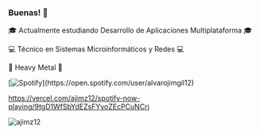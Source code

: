 ### Buenas! 👋
:mortar_board: Actualmente estudiando Desarrollo de Aplicaciones Multiplataforma :mortar_board:

:computer: Técnico en Sistemas Microinformáticos y Redes :computer:

:guitar: Heavy Metal :guitar:


[![Spotify]([https://spotify-now-playing-ajimz12.vercel.app](https://vercel.com/ajimz12/spotify-now-playing/9tgD1WfSbYdEZsFYyoZEcPCuNCrj)/api/spotify)](https://open.spotify.com/user/alvarojimgil12)

https://vercel.com/ajimz12/spotify-now-playing/9tgD1WfSbYdEZsFYyoZEcPCuNCrj



<img src="https://komarev.com/ghpvc/?username=ajimz12&label=Profile%20views&color=0e75b6&style=flat" alt="ajimz12"/>

<!--
**ajimz12/ajimz12** is a ✨ _special_ ✨ repository because its `README.md` (this file) appears on your GitHub profile.

Here are some ideas to get you started:

- 🔭 I’m currently working on ...
- 🌱 I’m currently learning ...
- 👯 I’m looking to collaborate on ...
- 🤔 I’m looking for help with ...
- 💬 Ask me about ...
- 📫 How to reach me: ...
- 😄 Pronouns: ...
- ⚡ Fun fact: ...
-->
